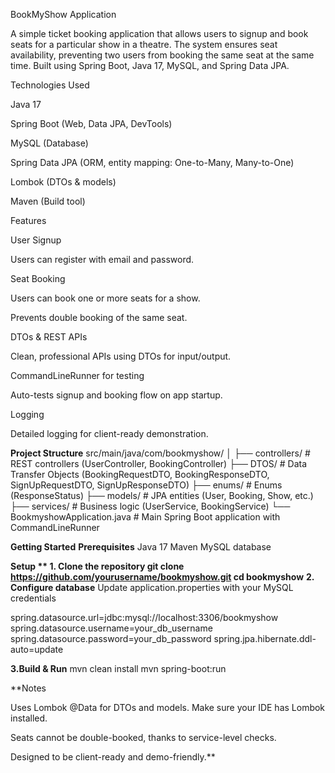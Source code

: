 BookMyShow Application

A simple ticket booking application that allows users to signup and book seats for a particular show in a theatre. The system ensures seat availability, preventing two users from booking the same seat at the same time. Built using Spring Boot, Java 17, MySQL, and Spring Data JPA.

Technologies Used

Java 17

Spring Boot (Web, Data JPA, DevTools)

MySQL (Database)

Spring Data JPA (ORM, entity mapping: One-to-Many, Many-to-One)

Lombok (DTOs & models)

Maven (Build tool)

Features

User Signup

Users can register with email and password.

Seat Booking

Users can book one or more seats for a show.

Prevents double booking of the same seat.

DTOs & REST APIs

Clean, professional APIs using DTOs for input/output.

CommandLineRunner for testing

Auto-tests signup and booking flow on app startup.

Logging

Detailed logging for client-ready demonstration.

**Project Structure**
src/main/java/com/bookmyshow/
│
├── controllers/       # REST controllers (UserController, BookingController)
├── DTOS/              # Data Transfer Objects (BookingRequestDTO, BookingResponseDTO, SignUpRequestDTO, SignUpResponseDTO)
├── enums/             # Enums (ResponseStatus)
├── models/            # JPA entities (User, Booking, Show, etc.)
├── services/          # Business logic (UserService, BookingService)
└── BookmyshowApplication.java  # Main Spring Boot application with CommandLineRunner


**Getting Started**
**Prerequisites**
Java 17
Maven
MySQL database

**Setup
**
**1. Clone the repository**
git clone https://github.com/yourusername/bookmyshow.git
cd bookmyshow**
**2. Configure database**
Update application.properties with your MySQL credentials

spring.datasource.url=jdbc:mysql://localhost:3306/bookmyshow
spring.datasource.username=your_db_username
spring.datasource.password=your_db_password
spring.jpa.hibernate.ddl-auto=update

**3.Build & Run**
mvn clean install
mvn spring-boot:run

**Notes

Uses Lombok @Data for DTOs and models. Make sure your IDE has Lombok installed.

Seats cannot be double-booked, thanks to service-level checks.

Designed to be client-ready and demo-friendly.**




